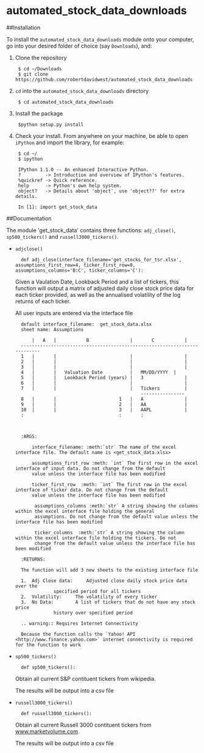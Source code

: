 automated_stock_data_downloads
=============================

##Installation

To install the `automated_stock_data_downloads` module onto your computer, go into
your desired folder of choice (say `Downloads`), and:

1. Clone the repository

	    $ cd ~/Downloads
	    $ git clone https://github.com/robertdavidwest/automated_stock_data_downloads

2. `cd` into the `automated_stock_data_downloads` directory

        $ cd automated_stock_data_downloads

3. Install the package

        $python setup.py install

4. Check your install.  From anywhere on your machine, be able to open
   `iPython` and import the library, for example:

	    $ cd ~/
	    $ ipython

        IPython 1.1.0 -- An enhanced Interactive Python.
        ?         -> Introduction and overview of IPython's features.
        %quickref -> Quick reference.
        help      -> Python's own help system.
        object?   -> Details about 'object', use 'object??' for extra details.
	
        In [1]: import get_stock_data


##Documentation 

The module 'get_stock_data' contains three functions: `adj_close()`, `sp500_tickers()` and 
`russell3000_tickers()`.

* `adjclose()`

		def adj_close(interface_filename='get_stocks_for_tsr.xlsx', assumptions_first_row=4, ticker_first_row=8, assumptions_columns='B:C', ticker_columns='C'):
	

	Given a Vaulation Date, Lookback Period and a list of tickers, this function will output a matrix of adjusted daily close stock 
price data for each ticker provided, as well as the annualised volatility of the log returns of each ticker. 

	All user inputs are entered via the interface file
	
		default interface_filename:	 get_stock_data.xlsx
		sheet name:	Assumptions
		
			|	A	|			B				|		C			|
		--------------------------------------------------------------------------
		1	|		|							|					|
		2	|		|							|					|
		3	|		|							|					|
		4	|		|	Valuation Date	 		|	MM/DD/YYYY	|
		5	|		|	Lookback Period (years)	|	3				|
		6	|		|							|					|
		7	|		|							|	Tickers			|
													----------------
		8	|		|						1	|	A				|
		9	|		|						2	|	AA				|
		10	|		|						3	|	AAPL			|		
		:									:		:
		

				
		:ARGS:
		
			interface_filename: :meth:`str` The name of the excel interface file. The default name is <get_stock_data.xlsx>
		
			assumptions_first_row :meth: `int` The first row in the excel interface of input data. Do not change from the default 
			value unless the interface file has been modified
			
			ticker_first_row  :meth: `int` The first row in the excel interface of ticker data. Do not change from the default 
			value unless the interface file has been modified
			
			 assumptions_columns :meth:`str` A string showing the columns within the excel interface file holding the general
			 assumptions. Do not change from the default value unless the interface file has been modified
			 
			 ticker_columns  :meth:`str` A string showing the column within the excel interface file holding the tickers. Do not
			 change from the default value unless the interface file has been modified
		
		:RETURNS:
		
		The function will add 3 new sheets to the existing interface file

		1. 	Adj Close data: 	Adjusted close daily stock price data over the 
					specified period for all tickers
		2. 	Volatility:		The volatility of every ticker
		3.	No Data: 		A list of tickers that do not have any stock price 
					history over specified period 

		.. warning:: Requires Internet Connectivity

		Because the function calls the `Yahoo! API <http://www.finance.yahoo.com>` internet connectivity is required for the function to work


* `sp500_tickers()`
	
		def sp500_tickers():

	
	Obtain all current S&P contituent tickers from wikipedia.
	
	The results will be output into a csv file
	
* `russell3000_tickers()`
	
		def russell3000_tickers():
		
	Obtain all current Russell 3000 contituent tickers from www.marketvolume.com.
	 
	The results will be output into a csv file
